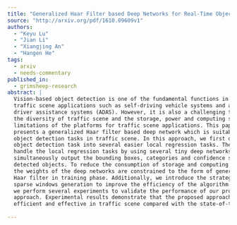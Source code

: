 ```yaml
---
title: "Generalized Haar Filter based Deep Networks for Real-Time Object   Detection in Traffic Scene"
source: "http://arxiv.org/pdf/1610.09609v1"
authors:
  - "Keyu Lu"
  - "Jian Li"
  - "Xiangjing An"
  - "Hangen He"
tags:
  - arxiv
  - needs-commentary
published_in:
  - grimsheep-research
abstract: |
  Vision-based object detection is one of the fundamental functions in numerous
  traffic scene applications such as self-driving vehicle systems and advance
  driver assistance systems (ADAS). However, it is also a challenging task due to
  the diversity of traffic scene and the storage, power and computing source
  limitations of the platforms for traffic scene applications. This paper
  presents a generalized Haar filter based deep network which is suitable for the
  object detection tasks in traffic scene. In this approach, we first decompose a
  object detection task into several easier local regression tasks. Then, we
  handle the local regression tasks by using several tiny deep networks which
  simultaneously output the bounding boxes, categories and confidence scores of
  detected objects. To reduce the consumption of storage and computing resources,
  the weights of the deep networks are constrained to the form of generalized
  Haar filter in training phase. Additionally, we introduce the strategy of
  sparse windows generation to improve the efficiency of the algorithm. Finally,
  we perform several experiments to validate the performance of our proposed
  approach. Experimental results demonstrate that the proposed approach is both
  efficient and effective in traffic scene compared with the state-of-the-art.
  
---
```

